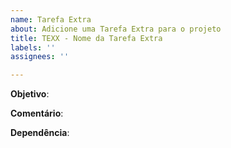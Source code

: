 ```yaml
---
name: Tarefa Extra
about: Adicione uma Tarefa Extra para o projeto
title: TEXX - Nome da Tarefa Extra
labels: ''
assignees: ''

---
```


**Objetivo**: 

**Comentário**: 

**Dependência**:

